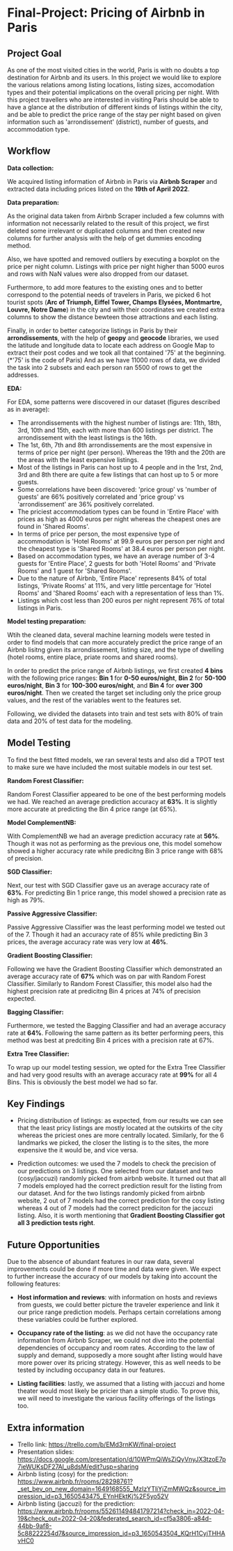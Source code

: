 # Final-Project: Pricing of Airbnb in Paris

## Project Goal
As one of the most visited cities in the world, Paris is with no doubts a top destination for Airbnb and its users. In this project we would like to explore the various relations among listing locations, listing sizes, accomodation types and their potential implications on the overall pricing per night. With this project travellers who are interested in visiting Paris should be able to have a glance at the distribution of different kinds of listings within the city, and be able to predict the price range of the stay per night based on given information such as 'arrondissement' (district), number of guests, and accommodation type.

## Workflow

**Data collection:** 

We acquired listing information of Airbnb in Paris via **Airbnb Scraper** and extracted data including prices listed on the **19th of April 2022**. 

**Data preparation:**

As the original data taken from Airbnb Scraper included a few columns with information not necessarily related to the result of this project, we first deleted some irrelevant or duplicated columns and then created new columns for further analysis with the help of get dummies encoding method. 

Also, we have spotted and removed outliers by executing a boxplot on the price per night column. Listings with price per night higher than 5000 euros and rows with NaN values were also dropped from our dataset.

Furthermore, to add more features to the existing ones and to better correspond to the potential needs of travelers in Paris, we picked 6 hot tourist spots 
(**Arc of Triumph, Eiffel Tower, Champs Elysées, Montmartre, Louvre, Notre Dame**) in the city and with their coordinates we created extra columns to show the distance bewteen those attractions and each listing.

Finally, in order to better categorize listings in Paris by their **arrondissements**, with the help of **geopy** and **geocode** libraries, we used the latitude and longitude data to locate each address on Google Map to extract their post codes and we took all that contained '75' at the beginning. (*'75' is the code of Paris) And as we have 11000 rows of data, we divided the task into 2 subsets and each person ran 5500 of rows to get the addresses.

**EDA:**

For EDA, some patterns were discovered in our dataset (figures described as in average):

- The arrondissements with the highest number of listings are: 11th, 18th, 3rd, 10th and 15th, each with more than 600 listings per district. The arrondissement with the least listings is the 16th.
- The 1st, 6th, 7th and 8th arrondissements are the most expensive in terms of price per night (per person). Whereas the 19th and the 20th are the areas with the least expensive listings.
- Most of the listings in Paris can host up to 4 people and in the 1rst, 2nd, 3rd and 8th there are quite a few listings that can host up to 5 or more guests.
- Some correlations have been discovered: 'price group' vs 'number of guests' are 66% positively correlated and 'price group' vs 'arrondissement' are 36% positively correlated.
- The priciest accommodatiom types can be found in 'Entire Place' with prices as high as 4000 euros per night whereas the cheapest ones are found in 'Shared Rooms'. 
- In terms of price per person, the most expensive type of accommodation is 'Hotel Rooms' at 99.9 euros per person per night and the cheapest type is 'Shared Rooms' at 38.4 euros per person per night.
- Based on accommodation types, we have an average number of 3-4 guests for 'Entire Place', 2 guests for both 'Hotel Rooms' and 'Private Rooms' and 1 guest for 'Shared Rooms'.
- Due to the nature of Airbnb, 'Entire Place' represents 84% of total listings, 'Private Rooms' at 11%, and very little percentage for 'Hotel Rooms' and 'Shared Rooms' each with a representation of less than 1%.
- Listings which cost less than 200 euros per night represent 76% of total listings in Paris.

**Model testing preparation:** 

Wtih the cleaned data, several machine learning models were tested in order to find models that can more accurately predict the price range of an Airbnb
lisitng given its arrondissement, listing size, and the type of dwelling (hotel rooms, entire place, priate rooms and shared rooms).

In order to predict the price range of Airbnb listings, we first created **4 bins** with the following price ranges: **Bin 1** for **0-50 euros/night**, **Bin 2** for **50-100 euros/night**, **Bin 3** for **100-300 euros/night**, and **Bin 4** for **over 300 euros/night**. Then we created the target set including only the price group values, and the rest of the variables went to the features set.

Following, we divided the datasets into train and test sets with 80% of train data and 20% of test data for the modeling.


## Model Testing

To find the best fitted models, we ran several tests and also did a TPOT test to make sure we have included the most suitable models in our test set.

**Random Forest Classifier:**

Random Forest Classifier appeared to be one of the best performing models we had. We reached an average prediction accuracy at **63%**. It is slightly more accurate at predicting the Bin 4 price range (at 65%).

**Model ComplementNB:**

With ComplementNB we had an average prediction accuracy rate at **56%**. Though it was not as performing as the previous one, this model somehow showed a higher accuracy rate while predicitng Bin 3 price range with 68% of precision.

**SGD Classifier:**

Next, our test with SGD Classifier gave us an average accuracy rate of **63%**. For predicting Bin 1 price range, this model showed a precision rate as high as 79%.

**Passive Aggressive Classifier:**

Passive Aggressive Classifier was the least performing model we tested out of the 7. Though it had an accuracy rate of 85% while predicting Bin 3 prices, the average accuracy rate was very low at **46%**.

**Gradient Boosting Classifier:**

Following we have the Gradient Boosting Classifier which demonstrated an average accuracy rate of **67%** which was on par with Random Forest Classifier. Similarly to Random Forest Classifier, this model also had the highest precision rate at predicitng Bin 4 prices at 74% of precision expected.

**Bagging Classifier:**

Furthermore, we tested the Bagging Classifier and had an average accuracy rate at **64%**. Following the same pattern as its better performing peers, this method was best at predciting Bin 4 prices with a precision rate at 67%.

**Extra Tree Classifier:**

To wrap up our model testing session, we opted for the Extra Tree Classifier and had very good results with an average accuracy rate at **99%** for all 4 Bins. This is obviously the best model we had so far.

## Key Findings

- Pricing distribution of listings: as expected, from our results we can see that the least pricy listings are mostly located at the outskirts of the city whereas the priciest ones are more centrally located. Similarly, for the 6 landmarks we picked, the closer the listing is to the sites, the more expensive the it would be, and vice versa.

- Prediction outcomes: we used the 7 models to check the precision of our predictions on 3 listings. One selected from our dataset and two (cosy/jaccuzi) randomly picked from airbnb website. It turned out that all 7 models employed had the correct prediction result for the listing from our dataset. And for the two listings randomly picked from airbnb website, 2 out of 7 models had the correct prediction for the cosy listing whereas 4 out of 7 models had the correct prediciton for the jaccuzi listing. Also, it is worth mentioning that **Gradient Boosting Classifier got all 3 prediction tests right**.

## Future Opportunities

Due to the absence of abundant features in our raw data, several improvements could be done if more time and data were given. We expect to further increase the accuracy of our models by taking into account the following features:

- **Host information and reviews**: with information on hosts and reviews from guests, we could better picture the traveler experience and link it our price range prediction models. Perhaps certain correlations among these variables could be further explored.

- **Occupancy rate of the listing**: as we did not have the occupancy rate information from Airbnb Scraper, we could not dive into the potential dependencies of occupancy and room rates. According to the law of supply and demand, supposedly a more sought after listing would have more power over its pricing strategy. However, this as well needs to be tested by including occupancy data in our features.

- **Listing facilities**: lastly, we assumed that a listing with jaccuzi and home theater would most likely be pricier than a simple studio. To prove this, we will need to investigate the various facility offerings of the listings too.

## Extra information
- Trello link: https://trello.com/b/EMd3rnKW/final-project
- Presentation slides: https://docs.google.com/presentation/d/10WPmQiWsZiQyVnyJX3tzoE7p7ieWUKsDF27AI_u8dsM/edit?usp=sharing
- Airbnb listing (cosy) for the prediction: https://www.airbnb.fr/rooms/28298761?_set_bev_on_new_domain=1649168555_MzIzYTliYjZmMWQz&source_impression_id=p3_1650543475_EYnHEktKj%2F5yo52V
- Airbnb listing (jaccuzi) for the prediction: https://www.airbnb.fr/rooms/552611494841797214?check_in=2022-04-19&check_out=2022-04-20&federated_search_id=cf5a3806-a84d-44bb-9af8-5c88222254d7&source_impression_id=p3_1650543504_KQrH1CyiTHHAvHC0

